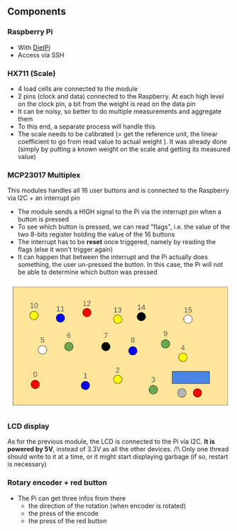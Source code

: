 
## Components
### Raspberry Pi

* With [DietPi](https://dietpi.com/)
* Access via SSH

### HX711 (Scale)

* 4 load cells are connected to the module
* 2 pins (clock and data) connected to the Raspberry. At each high level on the clock pin, a bit from the weight is read on the data pin
* It can be noisy, so better to do multiple measurements and aggregate them
* To this end, a separate process will handle this
* The scale needs to be calibrated (= get the reference unit, the linear coefficient to go from read value to actual weight ). It was already done
(simply by putting a known weight on the scale and getting its measured value)

### MCP23017 Multiplex

This modules handles all 16 user buttons and is connected to the Raspberry via I2C + an interrupt pin

* The module sends a HIGH signal to the Pi via the interrupt pin when a button is pressed
* To see which button is pressed, we can read "flags", i.e. the value of the two 8-bits register holding the value of the 16 buttons
* The interrupt has to be **reset** once triggered, namely by reading the flags (else it won't trigger again)
* It can happen that between the interrupt and the Pi actually does something, the user un-pressed the button. In this case, the Pi will not be able
to determine which button was pressed

![Buttons](buttons.png)

### LCD display

As for the previous module, the LCD is connected to the Pi via I2C. **It is powered by 5V**, instead of 3.3V as all the other devices.
/!\ Only one thread should write to it at a time, or it might start displaying garbage (if so, restart is necessary)

### Rotary encoder + red button

* The Pi can get three infos from there
     - the direction of the rotation (when encoder is rotated)
     - the press of the encode
     - the press of the red button
